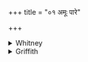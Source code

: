 +++
title = "०१ अमूः पारे"

+++

<details><summary>Whitney</summary>

### Translation
1. Yonder on the further shore are she-adders, thrice seven, out of  
their sloughs (*-jarā́yu*); with the sloughs of them do we wrap up (*ápi  
vyā*) the (two) eyes of the malignant waylayer.

### Notes
*Jarā́yu* in the sense 'cast-off skin of a snake' appears to be quotable  
only here; the comm. regards the word as so applied by a figure:  
*jarāyuvat śarīrasya veṣṭakās tvacaḥ.* Ppp. reads *imāṣ pāre* in **a**,  
and *jarjarāyuvaḥ* in **b**; the comm. has instead *nirjarā iva*,  
explaining as *jarārahita devā iva.*
</details>

<details><summary>Griffith</summary>

There on the bank those Vipers lie, thrice-seven, having cast their skins: Now we with their discarded sloughs bind close and cover up the eyes of the malicious highway thief.
</details>
